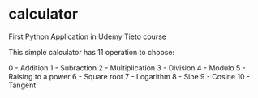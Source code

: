 # calculator
First Python Application in Udemy Tieto course

This simple calculator has 11 operation to choose:

0 - Addition
1 - Subraction
2 - Multiplication
3 - Division
4 - Modulo
5 - Raising to a power
6 - Square root
7 - Logarithm
8 - Sine
9 - Cosine
10 - Tangent

